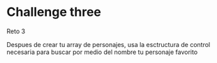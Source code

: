 # Challenge three

Reto 3 

Despues de crear tu array de personajes, usa la esctructura de control necesaria para buscar por medio del nombre tu personaje favorito